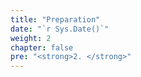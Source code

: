 ```yaml
---
title: "Preparation"
date: "`r Sys.Date()`"
weight: 2
chapter: false
pre: "<strong>2. </strong>"
---
```

